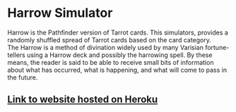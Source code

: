 # Harrow Simulator

Harrow is the Pathfinder version of Tarrot cards. This simulators, provides a randomly shuffled spread of Tarrot cards based on the card category.<br>
The Harrow is a method of divination widely used by many Varisian fortune-tellers using a Harrow deck and possibly the harrowing spell. By these means, the reader is said to be able to receive small bits of information about what has occurred, what is happening, and what will come to pass in the future.

## [Link to website hosted on Heroku](harrowsimulator.herokuapp.com)

